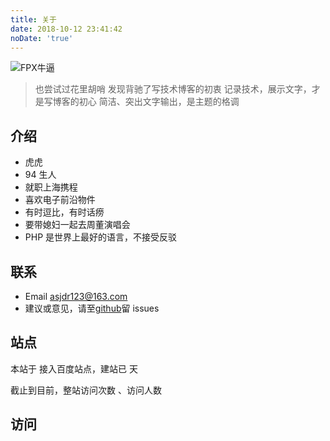 ```yaml
---
title: 关于
date: 2018-10-12 23:41:42
noDate: 'true'
---
```


![FPX牛逼](/about.jpg)

> 也尝试过花里胡哨
> 发现背驰了写技术博客的初衷
> 记录技术，展示文字，才是写博客的初心
> 简洁、突出文字输出，是主题的格调

## 介绍

- 虎虎
- 94 生人
- 就职上海携程
- 喜欢电子前沿物件
- 有时逗比，有时话痨
- 要带媳妇一起去周董演唱会
- PHP 是世界上最好的语言，不接受反驳

## 联系

- Email asjdr123@163.com
- 建议或意见，请至[github](https://github.com/shixiaohu2206)留 issues

## 站点

本站于 <code class="site_from"></code> 接入百度站点，建站已 <code class="site_date"></code> 天

截止到目前，整站访问次数 <code class="site_pv"></code>、访问人数 <code class="site_uv"></code>

<canvas id="doughnut-chart" width="100" height="45"></canvas>

## 访问

<canvas id="line-chart" width="100" height="45"></canvas>
